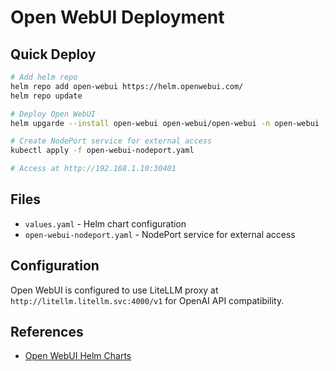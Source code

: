 # Open WebUI Deployment

## Quick Deploy

```bash
# Add helm repo
helm repo add open-webui https://helm.openwebui.com/
helm repo update

# Deploy Open WebUI
helm upgarde --install open-webui open-webui/open-webui -n open-webui -f values.yaml

# Create NodePort service for external access
kubectl apply -f open-webui-nodeport.yaml

# Access at http://192.168.1.10:30401
```

## Files

- `values.yaml` - Helm chart configuration
- `open-webui-nodeport.yaml` - NodePort service for external access

## Configuration

Open WebUI is configured to use LiteLLM proxy at `http://litellm.litellm.svc:4000/v1` for OpenAI API compatibility.

## References

- [Open WebUI Helm Charts](https://github.com/open-webui/helm-charts/tree/main/charts/open-webui)